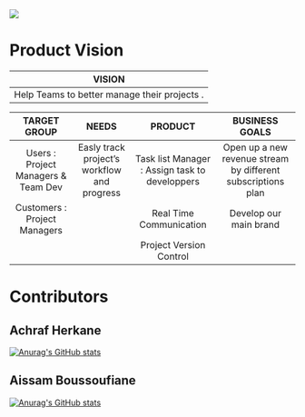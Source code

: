 

<img src="https://github.com/herkane/taskfa/blob/main/src/main/resources/com/example/taskfa/media/logo.png?raw=true">


# Product Vision
|                     VISION                                                          |
| :---:                                                                             |  
|  Help Teams to better manage their projects                                                                                                                       .|

|       TARGET GROUP                   |      NEEDS     |    PRODUCT    | BUSINESS GOALS |
| :---:                               |     :---:      |    :---: |           :---:|
| Users : Project Managers  & Team Dev | Easly track project’s workflow and progress        | Task list Manager : Assign task to developpers    | Open up a new revenue stream by different subscriptions plan |       
| Customers : Project Managers    |       | Real Time Communication      |     Develop our main brand           |
| | |Project Version Control | |


 # Contributors
## Achraf Herkane
[![Anurag's GitHub stats](https://github-readme-stats.vercel.app/api?username=herkane&count_private=true&show_icons=true&theme=tokyonight)](https://github.com/herkane/taskfa)
## Aissam Boussoufiane
[![Anurag's GitHub stats](https://github-readme-stats.vercel.app/api?username=aissam-gif&count_private=true&show_icons=true&theme=radical)](https://github.com/herkane/taskfa)
